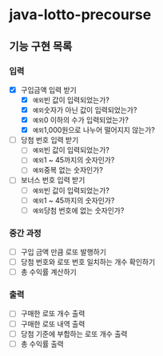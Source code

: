 # java-lotto-precourse

## 기능 구현 목록

### 입력
- [x] 구입금액 입력 받기
    - [x] `예외`빈 값이 입력되었는가?
    - [x] `예외`숫자가 아닌 값이 입력되었는가?
    - [x] `예외`0 이하의 수가 입력되었는가?
    - [x] `예외`1,000원으로 나누어 떨어지지 않는가?
- [ ] 당첨 번호 입력 받기
    - [ ] `예외`빈 값이 입력되었는가?
    - [ ] `예외`1 ~ 45까지의 숫자인가?
    - [ ] `예외`중복 없는 숫자인가?
- [ ] 보너스 번호 입력 받기
    - [ ] `예외`빈 값이 입력되었는가?
    - [ ] `예외`1 ~ 45까지의 숫자인가?
    - [ ] `예외`당첨 번호에 없는 숫자인가?

### 중간 과정
- [ ] 구입 금액 만큼 로또 발행하기
- [ ] 당첨 번호와 로또 번호 일치하는 개수 확인하기
- [ ] 총 수익률 계산하기

### 출력
- [ ] 구매한 로또 개수 출력
- [ ] 구매한 로또 내역 출력
- [ ] 당첨 기준에 부합하는 로또 개수 출력
- [ ] 총 수익률 출력